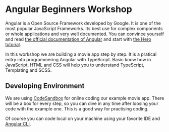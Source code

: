 # Angular Beginners Workshop

Angular is a Open Source Framework developed by Google. It is one of the most popular JavaScript Frameworks. Its best use for complex components or whole applications and very well documented. You can convince yourself and read [the official documentation of Angular](https://angular.io/docs) and start with [the Hero tutorial](https://angular.io/tutorial).

In this workshop we are building a movie app step by step. It is a pratical entry into programmering Angular with TypeScript. Basic know how in JavaScript, HTML and CSS will help you to understand TypeScript, Templating and SCSS.

## Developing Environment

We are using [CodeSandbox](https://codesandbox.io/s/angular) for online coding our example movie app. There will be a box for every step, so you can dive in any time after loosing your code with the example one. This is a good way for practising coding.

Of course you can code local on your machine using your favorite IDE and [Angular CLI](https://cli.angular.io).



